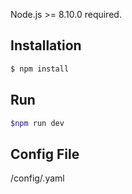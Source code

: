 Node.js >= 8.10.0 required.
## Installation

```bash
$ npm install
```
## Run
```bash
$npm run dev
```
## Config File
/config/<env>.yaml
